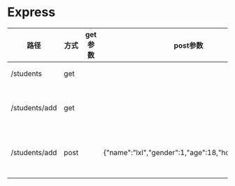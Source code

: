 # Express

| 路径          | 方式 | get参数 | post参数                                           | 备注     |      |
| ------------- | ---- | ------- | -------------------------------------------------- | -------- | ---- |
| /students     | get  |         |                                                    | 首页     |      |
| /students/add | get  |         |                                                    | 新增页面 |      |
| /students/add | post |         | {"name":"lxl","gender":1,"age":18,"hobbies":"xxx"} | 新增学生 |      |
|               |      |         |                                                    |          |      |



